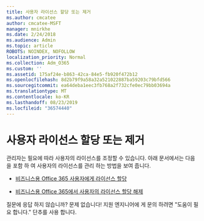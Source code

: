 ```yaml
---
title: 사용자 라이선스 할당 또는 제거
ms.author: cmcatee
author: cmcatee-MSFT
manager: mnirkhe
ms.date: 2/24/2018
ms.audience: Admin
ms.topic: article
ROBOTS: NOINDEX, NOFOLLOW
localization_priority: Normal
ms.collection: Adm_O365
ms.custom: ''
ms.assetid: 175af24e-b863-42ca-84e5-fb920f472b12
ms.openlocfilehash: 8d2b79f9a58a32a521022887ba59203c79bfd566
ms.sourcegitcommit: ea64deba1eec3fb768a2f732cfe0ec79bb03694a
ms.translationtype: MT
ms.contentlocale: ko-KR
ms.lasthandoff: 08/23/2019
ms.locfileid: "36574440"
---
```

# <a name="assign-or-remove-users-licenses"></a>사용자 라이선스 할당 또는 제거

관리자는 필요에 따라 사용자의 라이선스를 조정할 수 있습니다. 아래 문서에서는 다음을 포함 하 여 사용자의 라이선스를 관리 하는 방법을 보여 줍니다.
  
- [비즈니스용 Office 365 사용자에게 라이선스 할당](https://docs.microsoft.com/en-us/office365/admin/subscriptions-and-billing/assign-licenses-to-users)

- [비즈니스용 Office 365에서 사용자의 라이선스 할당 해제](https://docs.microsoft.com/en-us/office365/admin/subscriptions-and-billing/remove-licenses-from-users)

질문에 응답 하지 않습니까? 문제 없습니다! 지원 엔지니어에 게 문의 하려면 "도움이 필요 합니다." 단추를 사용 합니다.